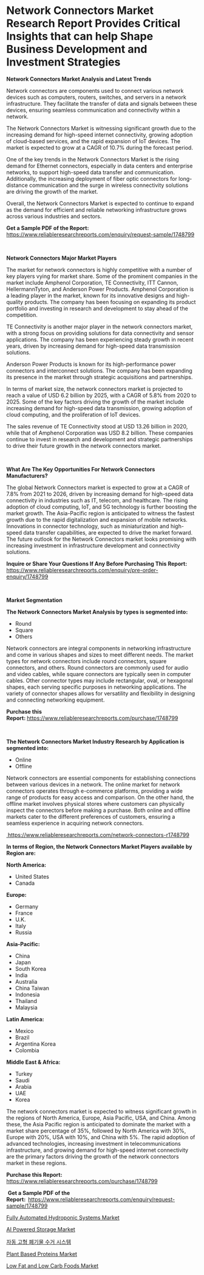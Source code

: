 <p><h1>Network Connectors Market Research Report Provides Critical Insights that can help Shape Business Development and Investment Strategies</h1></p><p><strong>Network Connectors Market Analysis and Latest Trends</strong></p>
<p><p>Network connectors are components used to connect various network devices such as computers, routers, switches, and servers in a network infrastructure. They facilitate the transfer of data and signals between these devices, ensuring seamless communication and connectivity within a network.</p><p>The Network Connectors Market is witnessing significant growth due to the increasing demand for high-speed internet connectivity, growing adoption of cloud-based services, and the rapid expansion of IoT devices. The market is expected to grow at a CAGR of 10.7% during the forecast period.</p><p>One of the key trends in the Network Connectors Market is the rising demand for Ethernet connectors, especially in data centers and enterprise networks, to support high-speed data transfer and communication. Additionally, the increasing deployment of fiber optic connectors for long-distance communication and the surge in wireless connectivity solutions are driving the growth of the market.</p><p>Overall, the Network Connectors Market is expected to continue to expand as the demand for efficient and reliable networking infrastructure grows across various industries and sectors.</p></p>
<p><strong>Get a Sample PDF of the Report:&nbsp;</strong> <a href="https://www.reliableresearchreports.com/enquiry/request-sample/1748799">https://www.reliableresearchreports.com/enquiry/request-sample/1748799</a></p>
<p>&nbsp;</p>
<p><strong>Network Connectors Major Market Players</strong></p>
<p><p>The market for network connectors is highly competitive with a number of key players vying for market share. Some of the prominent companies in the market include Amphenol Corporation, TE Connectivity, ITT Cannon, HellermannTyton, and Anderson Power Products. Amphenol Corporation is a leading player in the market, known for its innovative designs and high-quality products. The company has been focusing on expanding its product portfolio and investing in research and development to stay ahead of the competition.</p><p>TE Connectivity is another major player in the network connectors market, with a strong focus on providing solutions for data connectivity and sensor applications. The company has been experiencing steady growth in recent years, driven by increasing demand for high-speed data transmission solutions.</p><p>Anderson Power Products is known for its high-performance power connectors and interconnect solutions. The company has been expanding its presence in the market through strategic acquisitions and partnerships.</p><p>In terms of market size, the network connectors market is projected to reach a value of USD 6.2 billion by 2025, with a CAGR of 5.8% from 2020 to 2025. Some of the key factors driving the growth of the market include increasing demand for high-speed data transmission, growing adoption of cloud computing, and the proliferation of IoT devices.</p><p>The sales revenue of TE Connectivity stood at USD 13.26 billion in 2020, while that of Amphenol Corporation was USD 8.2 billion. These companies continue to invest in research and development and strategic partnerships to drive their future growth in the network connectors market.</p></p>
<p>&nbsp;</p>
<p><strong>What Are The Key Opportunities For Network Connectors Manufacturers?</strong></p>
<p><p>The global Network Connectors market is expected to grow at a CAGR of 7.8% from 2021 to 2026, driven by increasing demand for high-speed data connectivity in industries such as IT, telecom, and healthcare. The rising adoption of cloud computing, IoT, and 5G technology is further boosting the market growth. The Asia-Pacific region is anticipated to witness the fastest growth due to the rapid digitalization and expansion of mobile networks. Innovations in connector technology, such as miniaturization and high-speed data transfer capabilities, are expected to drive the market forward. The future outlook for the Network Connectors market looks promising with increasing investment in infrastructure development and connectivity solutions.</p></p>
<p><strong>Inquire or Share Your Questions If Any Before Purchasing This Report:</strong> <a href="https://www.reliableresearchreports.com/enquiry/pre-order-enquiry/1748799">https://www.reliableresearchreports.com/enquiry/pre-order-enquiry/1748799</a></p>
<p>&nbsp;</p>
<p><strong>Market Segmentation</strong></p>
<p><strong>The Network Connectors Market Analysis by types is segmented into:</strong></p>
<p><ul><li>Round</li><li>Square</li><li>Others</li></ul></p>
<p><p>Network connectors are integral components in networking infrastructure and come in various shapes and sizes to meet different needs. The market types for network connectors include round connectors, square connectors, and others. Round connectors are commonly used for audio and video cables, while square connectors are typically seen in computer cables. Other connector types may include rectangular, oval, or hexagonal shapes, each serving specific purposes in networking applications. The variety of connector shapes allows for versatility and flexibility in designing and connecting networking equipment.</p></p>
<p><strong>Purchase this Report:&nbsp;</strong><a href="https://www.reliableresearchreports.com/purchase/1748799">https://www.reliableresearchreports.com/purchase/1748799</a></p>
<p>&nbsp;</p>
<p><strong>The Network Connectors Market Industry Research by Application is segmented into:</strong></p>
<p><ul><li>Online</li><li>Offline</li></ul></p>
<p><p>Network connectors are essential components for establishing connections between various devices in a network. The online market for network connectors operates through e-commerce platforms, providing a wide range of products for easy access and comparison. On the other hand, the offline market involves physical stores where customers can physically inspect the connectors before making a purchase. Both online and offline markets cater to the different preferences of customers, ensuring a seamless experience in acquiring network connectors.</p></p>
<p><a href="https://www.reliableresearchreports.com/network-connectors-r1748799">&nbsp;https://www.reliableresearchreports.com/network-connectors-r1748799</a></p>
<p><strong>In terms of Region, the Network Connectors Market Players available by Region are:</strong></p>
<p>
    <p> <strong> North America: </strong>
        <ul>
            <li>United States</li>
            <li>Canada</li>
        </ul>
        </p> 
    <p> <strong> Europe: </strong>
        <ul>
            <li>Germany</li>
            <li>France</li>
            <li>U.K.</li>
            <li>Italy</li>
            <li>Russia</li>
        </ul>
        </p> 
    <p> <strong> Asia-Pacific: </strong>
        <ul>
            <li>China</li>
            <li>Japan</li>
            <li>South Korea</li>
            <li>India</li>
            <li>Australia</li>
            <li>China Taiwan</li>
            <li>Indonesia</li>
            <li>Thailand</li>
            <li>Malaysia</li>
        </ul>
        </p> 
    <p> <strong> Latin America: </strong>
        <ul>
            <li>Mexico</li>
            <li>Brazil</li>
            <li>Argentina Korea</li>
            <li>Colombia</li>
        </ul>
        </p> 
    <p> <strong> Middle East & Africa: </strong>
        <ul>
            <li>Turkey</li>
            <li>Saudi</li>
            <li>Arabia</li>
            <li>UAE</li>
            <li>Korea</li>
        </ul>
    </p>
    </p>
<p><p>The network connectors market is expected to witness significant growth in the regions of North America, Europe, Asia Pacific, USA, and China. Among these, the Asia Pacific region is anticipated to dominate the market with a market share percentage of 35%, followed by North America with 30%, Europe with 20%, USA with 10%, and China with 5%. The rapid adoption of advanced technologies, increasing investment in telecommunications infrastructure, and growing demand for high-speed internet connectivity are the primary factors driving the growth of the network connectors market in these regions.</p></p>
<p><strong>Purchase this Report: </strong><a href="https://www.reliableresearchreports.com/purchase/1748799">https://www.reliableresearchreports.com/purchase/1748799</a></p>
<p>&nbsp;<strong>Get a Sample PDF of the Report:&nbsp;&nbsp;</strong><a href="https://www.reliableresearchreports.com/enquiry/request-sample/1748799">https://www.reliableresearchreports.com/enquiry/request-sample/1748799</a></p>
<p><strong></strong></p>
<p><p><a href="https://www.linkedin.com/pulse/fully-automated-hydroponic-systems-market-trends-analysis-opportunities-7f5vf?trackingId=5a5ukIyQSOiHzbI8Z47YIA%3D%3D">Fully Automated Hydroponic Systems Market</a></p><p><a href="https://github.com/lorenzaSchmeler/Market-Research-Report-List-2/blob/main/ai-powered-storage-market.md">AI Powered Storage Market</a></p><p><a href="https://github.com/nigaleamar09/Market-Research-Report-List-2/blob/main/808766480738.md">자동 고형 폐기물 수거 시스템</a></p><p><a href="https://github.com/AdrianaPaucek2023/Market-Research-Report-List-2/blob/main/plant-based-proteins-market.md">Plant Based Proteins Market</a></p><p><a href="https://github.com/maesanjaya8/Market-Research-Report-List-1/blob/main/low-fat-and-low-carb-foods-market.md">Low Fat and Low Carb Foods Market</a></p></p>